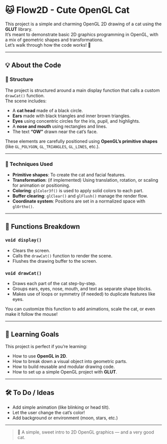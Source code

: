 # 🐱 Flow2D - Cute OpenGL Cat

This project is a simple and charming OpenGL 2D drawing of a cat using the **GLUT** library.  
It’s meant to demonstrate basic 2D graphics programming in OpenGL, with a mix of geometric shapes and transformations.  
Let’s walk through how the code works! 🧶

---

## 💡 About the Code

### 🐾 Structure

The project is structured around a main display function that calls a custom `drawCat()` function.  
The scene includes:

- A **cat head** made of a black circle.
- **Ears** made with black triangles and inner brown triangles.
- **Eyes** using concentric circles for the iris, pupil, and highlights.
- A **nose and mouth** using rectangles and lines.
- The text **“OW”** drawn near the cat’s face.

These elements are carefully positioned using **OpenGL’s primitive shapes** (like `GL_POLYGON`, `GL_TRIANGLES`, `GL_LINES`, etc.).

---

### 🧱 Techniques Used

- **Primitive shapes**: To create the cat and facial features.
- **Transformation**: (if implemented) Using translation, rotation, or scaling for animation or positioning.
- **Coloring**: `glColor3f()` is used to apply solid colors to each part.
- **Buffer clearing**: `glClear()` and `glFlush()` manage the render flow.
- **Coordinate system**: Positions are set in a normalized space with `glOrtho()`.

---

## 🚀 Functions Breakdown

### `void display()`

- Clears the screen.
- Calls the `drawCat()` function to render the scene.
- Flushes the drawing buffer to the screen.

### `void drawCat()`

- Draws each part of the cat step-by-step.
- Groups ears, eyes, nose, mouth, and text as separate shape blocks.
- Makes use of loops or symmetry (if needed) to duplicate features like eyes.

You can customize this function to add animations, scale the cat, or even make it follow the mouse!

---

## 🎯 Learning Goals

This project is perfect if you’re learning:

- How to use **OpenGL in 2D**.
- How to break down a visual object into geometric parts.
- How to build reusable and modular drawing code.
- How to set up a simple OpenGL project with **GLUT**.

---

## 🛠️ To Do / Ideas

- Add simple animation (like blinking or head tilt).
- Let the user change the cat’s color!
- Add background or environment (moon, stars, etc.)

---

> 🐾 A simple, sweet intro to 2D OpenGL graphics — and a very good cat.
